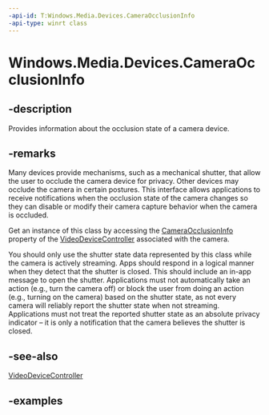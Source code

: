 ```yaml
---
-api-id: T:Windows.Media.Devices.CameraOcclusionInfo
-api-type: winrt class
---
```


# Windows.Media.Devices.CameraOcclusionInfo

<!--
public sealed class CameraOcclusionInfo
-->


## -description

Provides information about the occlusion state of a camera device.

## -remarks

Many devices provide mechanisms, such as a mechanical shutter, that allow the user to occlude the camera device for privacy. Other devices may occlude the camera in certain postures. This interface allows applications to receive notifications when the occlusion state of the camera changes so they can disable or modify their camera capture behavior when the camera is occluded.

Get an instance of this class by accessing the [CameraOcclusionInfo](videodevicecontroller_cameraocclusioninfo.md) property of the [VideoDeviceController](videodevicecontroller.md) associated with the camera.

You should only use the shutter state data represented by this class while the camera is actively streaming. Apps should respond in a logical manner when they detect that the shutter is closed. This should include an in-app message to open the shutter. Applications must not automatically take an action (e.g., turn the camera off) or block the user from doing an action (e.g., turning on the camera) based on the shutter state, as not every camera will reliably report the shutter state when not streaming. Applications must not treat the reported shutter state as an absolute privacy indicator – it is only a notification that the camera believes the shutter is closed.

## -see-also

[VideoDeviceController](videodevicecontroller.md)

## -examples


